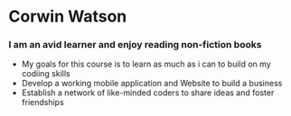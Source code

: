 # Corwin Watson
### I am an avid learner and enjoy reading non-fiction books
* My goals for this course is to learn as much as i can to build on my codiing skills
* Develop a working mobile application and Website to build a business
* Establish a network of like-minded coders to share ideas and foster friendships
